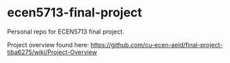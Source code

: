 # ecen5713-final-project
Personal repo for ECEN5713 final project.

Project overview found here:
https://github.com/cu-ecen-aeld/final-project-tiba6275/wiki/Project-Overview
